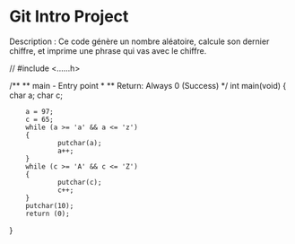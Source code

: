 # Git Intro Project

  Description : Ce code génère un nombre aléatoire,
  calcule son dernier chiffre, et imprime une phrase
  qui vas avec le chiffre.

// #include <......h>

/**
 ** main - Entry point
 *
 ** Return: Always 0 (Success)
 */
int main(void)
{
        char a;
        char c;

        a = 97;
        c = 65;
        while (a >= 'a' && a <= 'z')
        {
                putchar(a);
                a++;
        }
        while (c >= 'A' && c <= 'Z')
        {
                putchar(c);
                c++;
        }
        putchar(10);
        return (0);
}
